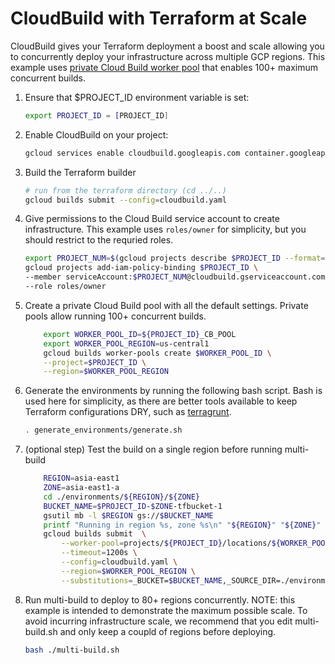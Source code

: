 # CloudBuild with Terraform at Scale

CloudBuild gives your Terraform deployment a boost and scale allowing you to concurrently deploy your infrastructure across multiple GCP regions. This example uses [private Cloud Build worker pool](https://cloud.google.com/build/docs/private-pools/private-pools-overview) that enables 100+ maximum concurrent builds.

1. Ensure that $PROJECT_ID environment variable is set:

    ```bash
    export PROJECT_ID = [PROJECT_ID]
    ```

1. Enable CloudBuild on your project:

    ```bash
    gcloud services enable cloudbuild.googleapis.com container.googleapis.com compute.googleapis.com cloudresourcemanager.googleapis.com
    ```

1. Build the Terraform builder

    ```bash
    # run from the terraform directory (cd ../..)
    gcloud builds submit --config=cloudbuild.yaml
    ```

1. Give permissions to the Cloud Build service account to create infrastructure. This example uses `roles/owner` for simplicity, but you should restrict to the requried roles.

    ```bash
    export PROJECT_NUM=$(gcloud projects describe $PROJECT_ID --format="value(projectNumber)")
    gcloud projects add-iam-policy-binding $PROJECT_ID \
    --member serviceAccount:$PROJECT_NUM@cloudbuild.gserviceaccount.com \
    --role roles/owner
    ```

1. Create a private Cloud Build pool with all the default settings. Private pools allow running 100+ concurrent builds. 

    ```bash
        export WORKER_POOL_ID=${PROJECT_ID}_CB_POOL
        export WORKER_POOL_REGION=us-central1
        gcloud builds worker-pools create $WORKER_POOL_ID \
        --project=$PROJECT_ID \
        --region=$WORKER_POOL_REGION
    ```
1. Generate the environments by running the following bash script. Bash is used here for simplicity, as there are better tools available to keep Terraform configurations DRY, such as [terragrunt](https://terragrunt.gruntwork.io/). 
    
    ```bash
    . generate_environments/generate.sh
    ```

1. (optional step) Test the build on a single region before running multi-build

    ```bash
        REGION=asia-east1
        ZONE=asia-east1-a
        cd ./environments/${REGION}/${ZONE}
        BUCKET_NAME=$PROJECT_ID-$ZONE-tfbucket-1
        gsutil mb -l $REGION gs://$BUCKET_NAME
        printf "Running in region %s, zone %s\n" "${REGION}" "${ZONE}"
        gcloud builds submit  \
            --worker-pool=projects/${PROJECT_ID}/locations/${WORKER_POOL_REGION}/workerPools/${WORKER_POOL_ID} . \
            --timeout=1200s \
            --config=cloudbuild.yaml \
            --region=$WORKER_POOL_REGION \
            --substitutions=_BUCKET=$BUCKET_NAME,_SOURCE_DIR=./environments/${REGION}/${ZONE}
    ```

1. Run multi-build to deploy to 80+ regions concurrently. NOTE: this example is intended to demonstrate the maximum possible scale. To avoid incurring infrastructure scale, we recommend that you edit multi-build.sh and only keep a coupld of regions before deploying.

    ```bash
    bash ./multi-build.sh
    ```

